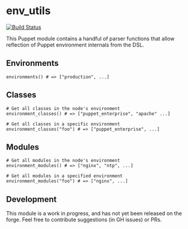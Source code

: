 # env_utils
[![Build Status](https://travis-ci.org/jolshevski/puppet-env_utils.svg?branch=master)](https://travis-ci.org/jolshevski/puppet-env_utils)

This Puppet module contains a handful of parser functions that allow reflection of Puppet environment internals from the DSL.

## Environments
```puppet
environments() # => ["production", ...]
```

## Classes
```puppet
# Get all classes in the node's environment
environment_classes() # => ["puppet_enterprise", "apache" ...]

# Get all classes in a specific environment
environment_classes("foo") # => ["puppet_enterprise", ...]
```

## Modules
```puppet
# Get all modules in the node's environment
environment_modules() # => ["nginx", "ntp", ...]

# Get all modules in a specified environment
environment_modules("foo") # => ["nginx", ...]
```

## Development
This module is a work in progress, and has not yet been released on the forge. Feel free to contribute suggestions (in GH issues) or PRs.

